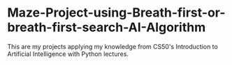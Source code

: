 # Maze-Project-using-Breath-first-or-breath-first-search-AI-Algorithm
This are my projects applying my knowledge from CS50's Introduction to Artificial Intelligence with Python lectures.
